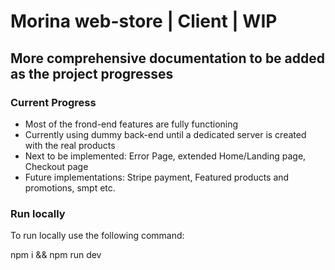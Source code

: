 # Morina web-store | Client | WIP

## More comprehensive documentation to be added as the project progresses

### Current Progress

- Most of the frond-end features are fully functioning
- Currently using dummy back-end until a dedicated server is created with the real products
- Next to be implemented: Error Page, extended Home/Landing page, Checkout page
- Future implementations: Stripe payment, Featured products and promotions, smpt etc.

### Run locally

To run locally use the following command:

npm i && npm run dev
